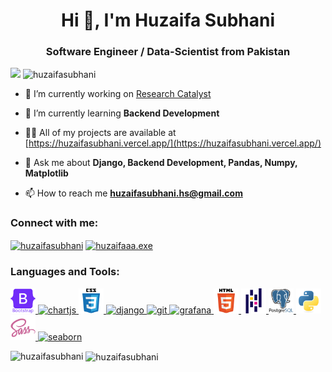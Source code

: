 <h1 align="center">Hi 👋, I'm Huzaifa Subhani</h1>
<h3 align="center">Software Engineer / Data-Scientist from Pakistan</h3>
  <img src="(https://media2.giphy.com/media/v1.Y2lkPTc5MGI3NjExaTB6YWNnNWN0MTd2d2t2czU4ZDI5a21hbGMydTZvaDh2dmprbGlqZyZlcD12MV9pbnRlcm5hbF9naWZfYnlfaWQmY3Q9Zw/RbDKaczqWovIugyJmW/giphy.webp)></img>

<p align="left"> <img src="https://komarev.com/ghpvc/?username=huzaifasubhani&label=Profile%20views&color=0e75b6&style=flat" alt="huzaifasubhani" /> </p>

- 🔭 I’m currently working on [Research Catalyst](https://resarch-catalyst.streamlit.app/)

- 🌱 I’m currently learning **Backend Development**

- 👨‍💻 All of my projects are available at [https://huzaifasubhani.vercel.app/](https://huzaifasubhani.vercel.app/)

- 💬 Ask me about **Django, Backend Development, Pandas, Numpy, Matplotlib**

- 📫 How to reach me **huzaifasubhani.hs@gmail.com**

<h3 align="left">Connect with me:</h3>
<p align="left">
<a href="https://linkedin.com/in/huzaifasubhani" target="blank"><img align="center" src="https://raw.githubusercontent.com/rahuldkjain/github-profile-readme-generator/master/src/images/icons/Social/linked-in-alt.svg" alt="huzaifasubhani" height="30" width="40" /></a>
<a href="https://instagram.com/huzaifaaa.exe" target="blank"><img align="center" src="https://raw.githubusercontent.com/rahuldkjain/github-profile-readme-generator/master/src/images/icons/Social/instagram.svg" alt="huzaifaaa.exe" height="30" width="40" /></a>
</p>

<h3 align="left">Languages and Tools:</h3>
<p align="left"> <a href="https://getbootstrap.com" target="_blank" rel="noreferrer"> <img src="https://raw.githubusercontent.com/devicons/devicon/master/icons/bootstrap/bootstrap-plain-wordmark.svg" alt="bootstrap" width="40" height="40"/> </a> <a href="https://www.chartjs.org" target="_blank" rel="noreferrer"> <img src="https://www.chartjs.org/media/logo-title.svg" alt="chartjs" width="40" height="40"/> </a> <a href="https://www.w3schools.com/css/" target="_blank" rel="noreferrer"> <img src="https://raw.githubusercontent.com/devicons/devicon/master/icons/css3/css3-original-wordmark.svg" alt="css3" width="40" height="40"/> </a> <a href="https://www.djangoproject.com/" target="_blank" rel="noreferrer"> <img src="https://cdn.worldvectorlogo.com/logos/django.svg" alt="django" width="40" height="40"/> </a> <a href="https://git-scm.com/" target="_blank" rel="noreferrer"> <img src="https://www.vectorlogo.zone/logos/git-scm/git-scm-icon.svg" alt="git" width="40" height="40"/> </a> <a href="https://grafana.com" target="_blank" rel="noreferrer"> <img src="https://www.vectorlogo.zone/logos/grafana/grafana-icon.svg" alt="grafana" width="40" height="40"/> </a> <a href="https://www.w3.org/html/" target="_blank" rel="noreferrer"> <img src="https://raw.githubusercontent.com/devicons/devicon/master/icons/html5/html5-original-wordmark.svg" alt="html5" width="40" height="40"/> </a> <a href="https://pandas.pydata.org/" target="_blank" rel="noreferrer"> <img src="https://raw.githubusercontent.com/devicons/devicon/2ae2a900d2f041da66e950e4d48052658d850630/icons/pandas/pandas-original.svg" alt="pandas" width="40" height="40"/> </a> <a href="https://www.postgresql.org" target="_blank" rel="noreferrer"> <img src="https://raw.githubusercontent.com/devicons/devicon/master/icons/postgresql/postgresql-original-wordmark.svg" alt="postgresql" width="40" height="40"/> </a> <a href="https://www.python.org" target="_blank" rel="noreferrer"> <img src="https://raw.githubusercontent.com/devicons/devicon/master/icons/python/python-original.svg" alt="python" width="40" height="40"/> </a> <a href="https://sass-lang.com" target="_blank" rel="noreferrer"> <img src="https://raw.githubusercontent.com/devicons/devicon/master/icons/sass/sass-original.svg" alt="sass" width="40" height="40"/> </a> <a href="https://seaborn.pydata.org/" target="_blank" rel="noreferrer"> <img src="https://seaborn.pydata.org/_images/logo-mark-lightbg.svg" alt="seaborn" width="40" height="40"/> </a> </p>

<p><img align="left" src="https://github-readme-stats.vercel.app/api/top-langs?username=huzaifasubhani&show_icons=true&locale=en&layout=compact" alt="huzaifasubhani" /></p>

<p>&nbsp;<img align="center" src="https://github-readme-stats.vercel.app/api?username=huzaifasubhani&show_icons=true&locale=en" alt="huzaifasubhani" /></p>

